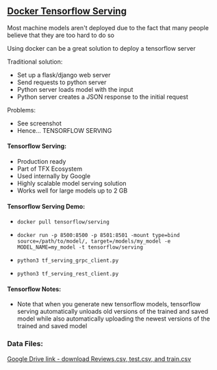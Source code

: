 ## [Docker Tensorflow Serving](https://www.coursera.org/learn/tensorflow-serving-docker-model-deployment/reviews)

Most machine models aren't deployed due to the fact that many people believe that they are too hard to do so

Using docker can be a great solution to deploy a tensorflow server



Traditional solution:

- Set up a flask/django web server
- Send requests to python server
- Python server loads model with the input
- Python server creates a JSON response to the initial request



Problems:

- See screenshot
- Hence... TENSORFLOW SERVING



#### Tensorflow Serving:

- Production ready
- Part of TFX Ecosystem
- Used internally by Google
- Highly scalable model serving solution
- Works well for large models up to 2 GB



#### Tensorflow Serving Demo:

- `docker pull tensorflow/serving`
- `docker run -p 8500:8500 -p 8501:8501 -mount type=bind source=/path/to/model/, target=/models/my_model -e MODEL_NAME=my_model -t tensorflow/serving`

- `python3 tf_serving_grpc_client.py`
- `python3 tf_serving_rest_client.py`



#### Tensorflow Notes:

- Note that when you generate new tensorflow models, tensorflow serving automatically unloads old versions of the trained and saved model while also automatically uploading the newest versions of the trained and saved model



### Data Files:

[Google Drive link - download Reviews.csv, test.csv, and train.csv](https://drive.google.com/drive/folders/1kkR1TBaPXdTVI5Y6jbdRn2bbKLpDLIaW?usp=sharing)
